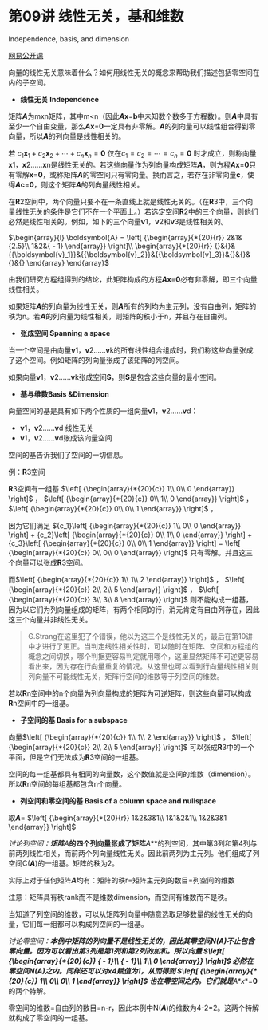 # 第09讲 线性无关，基和维数 

Independence, basis, and dimension

[网易公开课](http://open.163.com/movie/2010/11/C/T/M6V0BQC4M_M6V2ACDCT.html)

向量的线性无关意味着什么？如何用线性无关的概念来帮助我们描述包括零空间在内的子空间。

- **线性无关 Independence**

矩阵***A***为mxn矩阵，其中m<n（因此***A*x**=**b**中未知数个数多于方程数）。则***A***中具有至少一个自由变量，那么***A*x**=**0**一定具有非零解。***A***的列向量可以线性组合得到零向量，所以***A***的列向量是线性相关的。

若 ${c_1}{\boldsymbol{x}_1} + {c_2}{\boldsymbol{x}_2} +  \cdots  + {c_n}{\boldsymbol{x}_n} = \boldsymbol{0}$ 仅在${c_1}= {c_2}=  \cdots  ={c_n}= \boldsymbol{0}$ 时才成立，则称向量**x**1，**x**2……**x**n是线性无关的。若这些向量作为列向量构成矩阵***A***，则方程***A*x**=**0**只有零解**x**=**0**，或称矩阵***A***的零空间只有零向量。换而言之，若存在非零向量**c**，使得***A*c**=**0**，则这个矩阵***A***的列向量线性相关。

在**R**2空间中，两个向量只要不在一条直线上就是线性无关的。（在**R**3中，三个向量线性无关的条件是它们不在一个平面上。）若选定空间**R**2中的三个向量，则他们必然是线性相关的。例如，如下的三个向量**v**1，**v**2和**v**3是线性相关的。

$\begin{array}{l} \boldsymbol{A} = \left[ {\begin{array}{*{20}{r}} 2&1&{2.5}\\ 1&2&{ - 1} \end{array}} \right]\\ \begin{array}{*{20}{r}} {}&{}&{{\boldsymbol{v}_1}}&{{\boldsymbol{v}_2}}&{{\boldsymbol{v}_3}}&{}&{}&{}&{} \end{array} \end{array}$ 

由我们研究方程组得到的结论，此矩阵构成的方程***A*x**=**0**必有非零解，即三个向量线性相关。

如果矩阵***A***的列向量为线性无关，则***A***所有的列均为主元列，没有自由列，矩阵的秩为n。若***A***的列向量为线性相关，则矩阵的秩小于n，并且存在自由列。

- **张成空间 Spanning a space**

当一个空间是由向量**v**1，**v**2……**v**k的所有线性组合组成时，我们称这些向量张成了这个空间。例如矩阵的列向量张成了该矩阵的列空间。

如果向量**v**1，**v**2……**v**k张成空间**S**，则**S**是包含这些向量的最小空间。

- **基与维数Basis &Dimension**

向量空间的基是具有如下两个性质的一组向量**v**1，**v**2……**v**d：

- **v**1，**v**2……**v**d 线性无关
- **v**1，**v**2……**v**d张成该向量空间

空间的基告诉我们了空间的一切信息。

例：**R**3空间

**R**3空间有一组基 $\left[ {\begin{array}{*{20}{c}} 1\\ 0\\ 0 \end{array}} \right]$ ， $\left[ {\begin{array}{*{20}{c}} 0\\ 1\\ 0 \end{array}} \right]$ ， $\left[ {\begin{array}{*{20}{c}} 0\\ 0\\ 1 \end{array}} \right]$ ，

因为它们满足 ${c_1}\left[ {\begin{array}{*{20}{c}} 1\\ 0\\ 0 \end{array}} \right] + {c_2}\left[ {\begin{array}{*{20}{c}} 0\\ 1\\ 0 \end{array}} \right] + {c_3}\left[ {\begin{array}{*{20}{c}} 0\\ 0\\ 1 \end{array}} \right] = \left[ {\begin{array}{*{20}{c}} 0\\ 0\\ 0 \end{array}} \right]$ 只有零解。并且这三个向量可以张成**R**3空间。

而$\left[ {\begin{array}{*{20}{c}} 1\\ 1\\ 2 \end{array}} \right]$ ， $\left[ {\begin{array}{*{20}{c}} 2\\ 2\\ 5 \end{array}} \right]$ ， $\left[ {\begin{array}{*{20}{c}} 3\\ 3\\ 8 \end{array}} \right]$ 则不能构成一组基，因为以它们为列向量组成的矩阵，有两个相同的行，消元肯定有自由列存在，因此这三个向量并非线性无关。

> G.Strang在这里犯了个错误，他以为这三个是线性无关的，最后在第10讲中才进行了更正。当判定线性相关性时，可以随时在矩阵、空间和方程组的概念之间切换，哪个判据更容易判定就用哪个，这里显然矩阵不可逆更容易看出来，因为存在行向量重复的情况。从这里也可以看到行向量线性相关则列向量不可能线性无关，矩阵行空间的维数等于列空间的维数。

若以**R**n空间中的n个向量为列向量构成的矩阵为可逆矩阵，则这些向量可以构成**R**n空间中的一组基。

- **子空间的基 Basis for a subspace**

向量$\left[ {\begin{array}{*{20}{c}} 1\\ 1\\ 2 \end{array}} \right]$ ， $\left[ {\begin{array}{*{20}{c}} 2\\ 2\\ 5 \end{array}} \right]$ 可以张成**R**3中的一个平面，但是它们无法成为**R**3空间的一组基。

空间的每一组基都具有相同的向量数，这个数值就是空间的维数（dimension）。所以**R**n空间的每组基都包含n个向量。

- **列空间和零空间的基 Basis of a column space and nullspace**

取***A***= $\left[ {\begin{array}{*{20}{r}} 1&2&3&1\\ 1&1&2&1\\ 1&2&3&1 \end{array}} \right]$ 

**讨论列空间：**矩阵***A***的四个列向量张成了矩阵***A***的列空间，其中第3列和第4列与前两列线性相关，而前两个列向量线性无关。因此前两列为主元列。他们组成了列空间C(***A***)的一组基。矩阵的秩为2。

实际上对于任何矩阵***A***均有：矩阵的秩r=矩阵主元列的数目=列空间的维数

注意：矩阵具有秩rank而不是维数dimension，而空间有维数而不是秩。

当知道了列空间的维数，可以从矩阵列向量中随意选取足够数量的线性无关的向量，它们每一组都可以构成列空间的一组基。

**讨论零空间：**本例中矩阵的列向量不是线性无关的，因此其零空间N(***A***)不止包含零向量。因为可以看出第3列是第1列和第2列的加和。所以向量 $\left[ {\begin{array}{*{20}{c}} { - 1}\\ { - 1}\\ 1\\ 0 \end{array}} \right]$ 必然在零空间N(***A***)之内。同样还可以对x4赋值为1，从而得到 $\left[ {\begin{array}{*{20}{c}} 1\\ 0\\ 0\\ 1 \end{array}} \right]$ 也在零空间之内。它们就是***A*x**=**0**的两个特解。

零空间的维数=自由列的数目=n-r，因此本例中N(***A***)的维数为4-2=2。这两个特解就构成了零空间的一组基。
